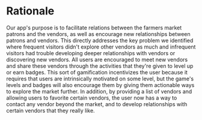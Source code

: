 # Rationale

Our app's purpose is to facilitate relations between the farmers market patrons and the vendors, as well as encourage new relationships between patrons and vendors. This directly addresses the key problem we identified where frequent visitors didn't explore other vendors as much and infrequent visitors had trouble developing deeper relationships with vendors or discovering new vendors. All users are encouraged to meet new vendors and share these vendors through the activities that they're given to level up or earn badges. This sort of gamification incentivizes the user because it requires that users are intrinsically motivated on some level, but the game's levels and badges will also encourage them by giving them actionable ways to explore the market further. In addition, by providing a list of vendors and allowing users to favorite certain vendors, the user now has a way to contact any vendor beyond the market, and to develop relationships with certain vendors that they really like. 